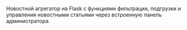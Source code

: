 Новостной агрегатор на Flask с функциями фильтрации, подгрузки и управления новостными статьями через встроенную панель администратора.
